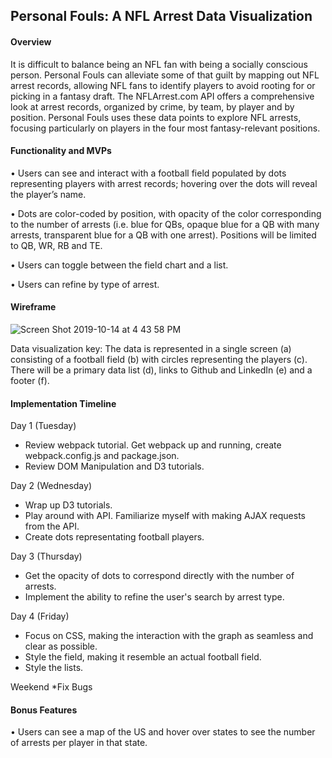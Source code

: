 ## Personal Fouls: A NFL Arrest Data Visualization 

#### Overview

It is difficult to balance being an NFL fan with being a socially conscious person. Personal Fouls can alleviate some of that guilt by mapping out NFL arrest records, allowing NFL fans to identify players to avoid rooting for or picking in a fantasy draft.  The NFLArrest.com API offers a comprehensive look at arrest records, organized by crime, by team, by player and by position.  Personal Fouls uses these data points to explore NFL arrests, focusing particularly on players in the four most fantasy-relevant positions.   

#### Functionality and MVPs

•	Users can see and interact with a football field populated by dots representing players with arrest records; hovering over the dots will reveal the player’s name.

•	Dots are color-coded by position, with opacity of the color corresponding to the number of arrests (i.e. blue for QBs, opaque blue for a QB with many arrests, transparent blue for a QB with one arrest). Positions will be limited to QB, WR, RB and TE.  

•	Users can toggle between the field chart and a list.

•	Users can refine by type of arrest.

#### Wireframe
![Screen Shot 2019-10-14 at 4 43 58 PM](https://user-images.githubusercontent.com/44717186/66781992-b75dc800-eea2-11e9-87d7-eeb595efa23f.png)

Data visualization key: The data is represented in a single screen (a) consisting of a football field (b) with circles representing the players (c). There will be a primary data list (d), links to Github and LinkedIn (e) and a footer (f).  

#### Implementation Timeline

Day 1 (Tuesday)
* Review webpack tutorial. Get webpack up and running, create webpack.config.js and package.json.
* Review DOM Manipulation and D3 tutorials. 

Day 2 (Wednesday) 
* Wrap up D3 tutorials. 
* Play around with API. Familiarize myself with making AJAX requests from the API.
* Create dots representating football players. 
 

Day 3 (Thursday) 
* Get the opacity of dots to correspond directly with the number of arrests. 
* Implement the ability to refine the user's search by arrest type.  

Day 4 (Friday)
* Focus on CSS, making the interaction with the graph as seamless and clear as possible.  
* Style the field, making it resemble an actual football field. 
* Style the lists.

Weekend
*Fix Bugs 

 #### Bonus Features
•	Users can see a map of the US and hover over states to see the number of arrests per player in that state.  

